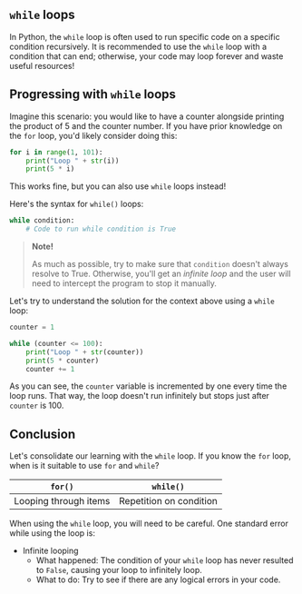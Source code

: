 ## `while` loops

In Python, the `while` loop is often used to run specific code on a specific condition recursively. It is recommended to use the `while` loop with a condition that can end; otherwise, your code may loop forever and waste useful resources!

## Progressing with `while` loops

Imagine this scenario: you would like to have a counter alongside printing the product of 5 and the counter number. If you have prior knowledge on the `for` loop, you'd likely consider doing this:

```python
for i in range(1, 101):
    print("Loop " + str(i))
    print(5 * i)
```

This works fine, but you can also use `while` loops instead!

Here's the syntax for `while()` loops:

```python
while condition:
    # Code to run while condition is True
```

> **Note!**
>
> As much as possible, try to make sure that `condition` doesn't always resolve to True. Otherwise, you'll get an *infinite loop* and the user will need to intercept the program to stop it manually.

Let's try to understand the solution for the context above using a `while` loop:

```python
counter = 1

while (counter <= 100):
    print("Loop " + str(counter))
    print(5 * counter)
    counter += 1
```

As you can see, the `counter` variable is incremented by one every time the loop runs. That way, the loop doesn't run infinitely but stops just after `counter` is 100.

## Conclusion

Let's consolidate our learning with the `while` loop. If you know the `for` loop, when is it suitable to use `for` and `while`?

|        `for()`        |        `while()`        |
|-----------------------|-------------------------|
| Looping through items | Repetition on condition |

When using the `while` loop, you will need to be careful. One standard error while using the loop is:

- Infinite looping
    - What happened: The condition of your `while` loop has never resulted to `False`, causing your loop to infinitely loop.
    - What to do: Try to see if there are any logical errors in your code.